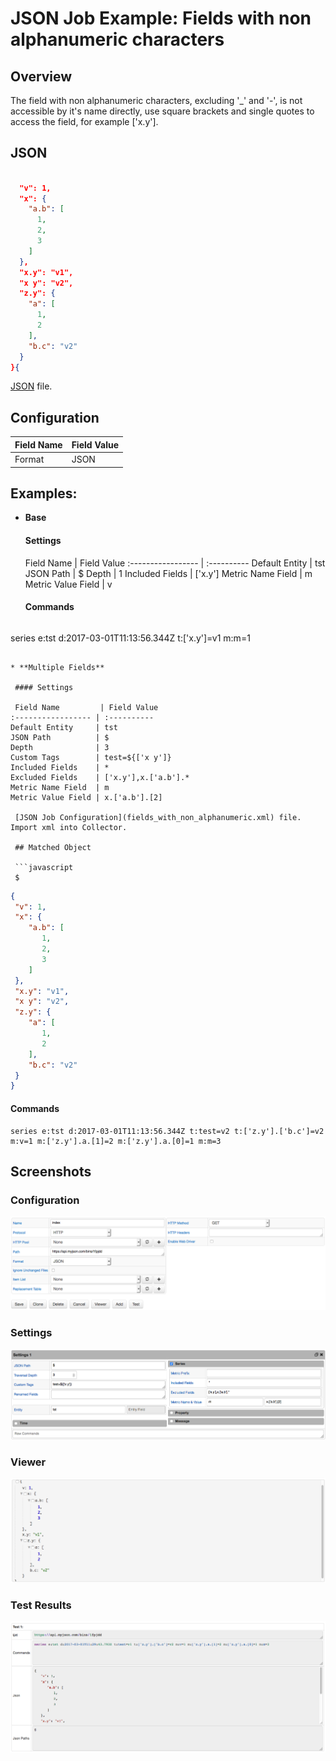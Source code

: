 # JSON Job Example: Fields with non alphanumeric characters

## Overview

The field with non alphanumeric characters, excluding '_' and '-', is not accessible by it's name directly, use square brackets and single quotes to access the field, for example ['x.y'].

## JSON

```json

  "v": 1,
  "x": {
    "a.b": [
      1,
      2,
      3
    ]
  },
  "x.y": "v1",
  "x y": "v2",
  "z.y": {
    "a": [
      1,
      2
    ],
    "b.c": "v2"
  }
}{
```

[JSON](fields_with_non_alphanumeric.json) file.

## Configuration

Field Name | Field Value
:--------- | :----------
Format     | JSON

## Examples:

* **Base**

  #### Settings
 
  Field Name         | Field Value
:----------------- | :----------
Default Entity     | tst
JSON Path          | $
Depth              | 1
Included Fields    | ['x.y']
Metric Name Field  | m
Metric Value Field | v
  
  #### Commands
 
   ```ls
 series e:tst d:2017-03-01T11:13:56.344Z t:['x.y']=v1 m:m=1
 ```

* **Multiple Fields**

  #### Settings

  Field Name         | Field Value
:----------------- | :----------
Default Entity     | tst
JSON Path          | $
Depth              | 3
Custom Tags        | test=${['x y']}
Included Fields    | *
Excluded Fields    | ['x.y'],x.['a.b'].*
Metric Name Field  | m
Metric Value Field | x.['a.b'].[2]

  [JSON Job Configuration](fields_with_non_alphanumeric.xml) file. Import xml into Collector.

  ## Matched Object

  ```javascript
  $
  ```

  ```json
  {
   "v": 1,
   "x": {
      "a.b": [
         1,
         2,
         3
      ]
   },
   "x.y": "v1",
   "x y": "v2",
   "z.y": {
      "a": [
         1,
         2
      ],
      "b.c": "v2"
   }
  }
  ```

  #### Commands

  ```ls
  series e:tst d:2017-03-01T11:13:56.344Z t:test=v2 t:['z.y'].['b.c']=v2 m:v=1 m:['z.y'].a.[1]=2 m:['z.y'].a.[0]=1 m:m=3
  ```

## Screenshots

### Configuration
![](images/configuration.png)

### Settings
![](images/settings.png)

### Viewer
![](images/viewer.png)

### Test Results
![](images/test_results.png)
